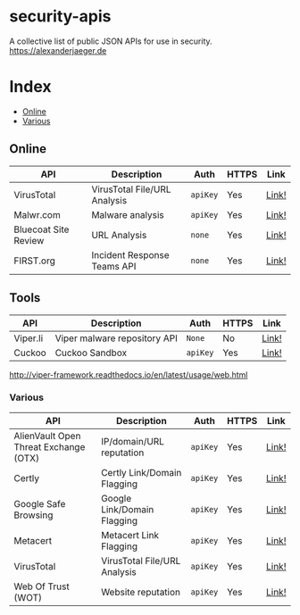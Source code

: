 # security-apis
A collective list of public JSON APIs for use in security. https://alexanderjaeger.de

# Index
* [Online](#online)
* [Various](#various)


## Online
API | Description | Auth | HTTPS | Link |
|---|---|---|---|---|
| VirusTotal | VirusTotal File/URL Analysis | `apiKey` | Yes | [Link!](https://www.virustotal.com/en/documentation/public-api/) |
| Malwr.com | Malware analysis | `apiKey` | Yes | [Link!](https://malwr.com/) |
| Bluecoat Site Review | URL Analysis | `none` | Yes | [Link!](https://sitereview.bluecoat.com/sitereview.jsp) |
| FIRST.org | Incident Response Teams API | `none` | Yes | [Link!](https://api.first.org/) |

## Tools

API | Description | Auth | HTTPS | Link |
|---|---|---|---|---|
| Viper.li | Viper malware repository API | `None` | No | [Link!](http://viper-framework.readthedocs.io/en/latest/usage/web.html) |
| Cuckoo | Cuckoo Sandbox | `apiKey` | Yes | [Link!](https://malwr.com/) |


http://viper-framework.readthedocs.io/en/latest/usage/web.html

### Various
API | Description | Auth | HTTPS | Link |
|---|---|---|---|---|
| AlienVault Open Threat Exchange (OTX) | IP/domain/URL reputation | `apiKey` | Yes | [Link!](https://otx.alienvault.com/api/) |
| Certly | Certly Link/Domain Flagging | `apiKey` | Yes | [Link!](https://guard.certly.io/) |
| Google Safe Browsing | Google Link/Domain Flagging | `apiKey` | Yes | [Link!](https://developers.google.com/safe-browsing/) |
| Metacert | Metacert Link Flagging | `apiKey` | Yes | [Link!](https://metacert.com/) |
| VirusTotal | VirusTotal File/URL Analysis | `apiKey` | Yes | [Link!](https://www.virustotal.com/en/documentation/public-api/) |
| Web Of Trust (WOT) | Website reputation | `apiKey` | Yes | [Link!](https://www.mywot.com/wiki/API) |
